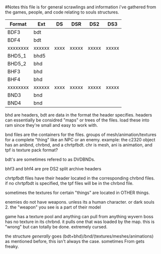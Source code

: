 #Notes
this file is for general scrawlings and information i've gathered from the games, people, and code relating to souls structures.

| Format | Ext  | DS | DSR | DS2 | DS3 |
|--------|------|----|-----|-----|-----|
| BDF3   | bdt  |    |     |     |     |
| BDF4   | bdt  |    |     |     |     |
|xxxxxxxx|xxxxxx|xxxx|xxxxx|xxxxx|xxxxx|
| BHD5_1 | bhd5 |    |     |     |     |
| BHD5_2 | bhd  |    |     |     |     |
| BHF3   | bhd  |    |     |     |     |
| BHF4   | bhd  |    |     |     |     |
|xxxxxxxx|xxxxxx|xxxx|xxxxx|xxxxx|xxxxx|
| BND3   | bnd  |    |     |     |     |
| BND4   | bnd  |    |     |     |     |


bhd are headers, bdt are data in the format the header specifies.
headers can essentially be considred "maps" or trees of the files.
load these into ram since they're small and easy to work with.

bnd files are the containers for the files. groups of mesh/animation/textures for a complete "thing" like an NPC or an enemy. example:
the c2320 object has an anibnd, chrbnd, and a chrtpfbdt.
chr is mesh, ani is animation, and tpf is texture pack format?

bdt's are sometimes refered to as DVDBNDs. 

bhf3 and bhf4 are pre DS2 split archive headers

chrtpfbdt files have their header located in the corresponding chrbnd files. if no chrtpfbdt is specified, the tpf files will be in the chrbnd file.

sometimes the textures for certain "things" are located in OTHER things.

enemies do not have weapons. unless its a human character. or dark souls 2.
the "weapon" you see is a part of their model

game has a texture pool and anything can pull from anything
wyvern boss has no texture in its chrbnd. it pulls one that was loaded by the map.
this is "wrong" but can totally be done. extremely cursed.

the structure *generally* goes (bdt+bhd)/bnd/(textures/meshes/animations)
as mentioned before, this isn't always the case. sometimes From gets freaky.